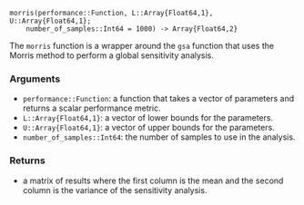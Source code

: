 ```
morris(performance::Function, L::Array{Float64,1}, U::Array{Float64,1}; 
    number_of_samples::Int64 = 1000) -> Array{Float64,2}
```

The `morris` function is a wrapper around the `gsa` function that uses the Morris method to perform a global sensitivity analysis.

### Arguments

  * `performance::Function`: a function that takes a vector of parameters and returns a scalar performance metric.
  * `L::Array{Float64,1}`: a vector of lower bounds for the parameters.
  * `U::Array{Float64,1}`: a vector of upper bounds for the parameters.
  * `number_of_samples::Int64`: the number of samples to use in the analysis.

### Returns

  * a matrix of results where the first column is the mean and the second column is the variance of the sensitivity analysis.
